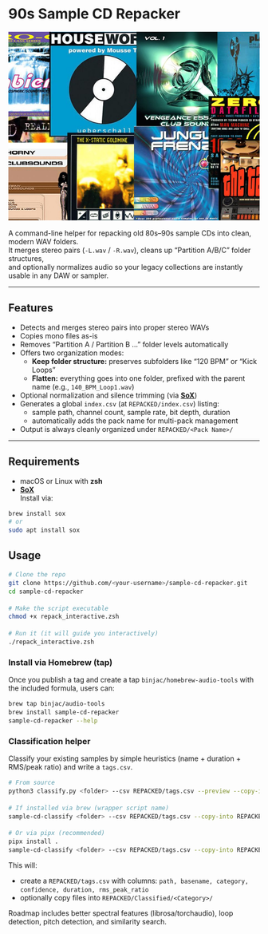 # 90s Sample CD Repacker

![Project Cover](cover.jpg)

A command-line helper for repacking old 80s–90s sample CDs into clean, modern WAV folders.  
It merges stereo pairs (`-L.wav` / `-R.wav`), cleans up “Partition A/B/C” folder structures,  
and optionally normalizes audio so your legacy collections are instantly usable in any DAW or sampler.

---

## Features

- Detects and merges stereo pairs into proper stereo WAVs  
- Copies mono files as-is  
- Removes “Partition A / Partition B …” folder levels automatically  
- Offers two organization modes:
  - **Keep folder structure:** preserves subfolders like “120 BPM” or “Kick Loops”  
  - **Flatten:** everything goes into one folder, prefixed with the parent name (e.g., `140_BPM_Loop1.wav`)
- Optional normalization and silence trimming (via [**SoX**](http://sox.sourceforge.net/))  
- Generates a global `index.csv` (at `REPACKED/index.csv`) listing:
  - sample path, channel count, sample rate, bit depth, duration  
  - automatically adds the pack name for multi-pack management  
- Output is always cleanly organized under `REPACKED/<Pack Name>/`

---

## Requirements

- macOS or Linux with **zsh**
- [**SoX**](http://sox.sourceforge.net/)  
Install via:
```bash
brew install sox
# or
sudo apt install sox
```

## Usage
```bash
# Clone the repo
git clone https://github.com/<your-username>/sample-cd-repacker.git
cd sample-cd-repacker

# Make the script executable
chmod +x repack_interactive.zsh

# Run it (it will guide you interactively)
./repack_interactive.zsh
```

### Install via Homebrew (tap)

Once you publish a tag and create a tap `binjac/homebrew-audio-tools` with the included formula, users can:

```bash
brew tap binjac/audio-tools
brew install sample-cd-repacker
sample-cd-repacker --help
```

### Classification helper

Classify your existing samples by simple heuristics (name + duration + RMS/peak ratio) and write a `tags.csv`.

```bash
# From source
python3 classify.py <folder> --csv REPACKED/tags.csv --preview --copy-into REPACKED/Classified

# If installed via brew (wrapper script name)
sample-cd-classify <folder> --csv REPACKED/tags.csv --copy-into REPACKED/Classified
 
# Or via pipx (recommended)
pipx install .
sample-cd-classify <folder> --csv REPACKED/tags.csv --copy-into REPACKED/Classified
```

This will:
- create a `REPACKED/tags.csv` with columns: `path, basename, category, confidence, duration, rms_peak_ratio`
- optionally copy files into `REPACKED/Classified/<Category>/`

Roadmap includes better spectral features (librosa/torchaudio), loop detection, pitch detection, and similarity search.